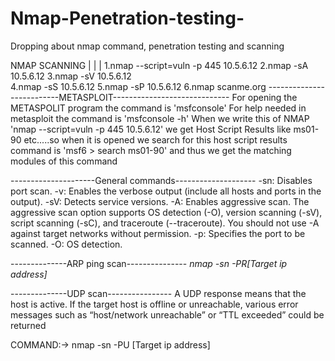 # Nmap-Penetration-testing-
Dropping about nmap command, penetration testing and scanning 

NMAP SCANNING
|
|
|
1.nmap --script=vuln -p 445 10.5.6.12
2.nmap -sA 10.5.6.12
3.nmap -sV 10.5.6.12  
4.nmap -sS 10.5.6.12
5.nmap -sP 10.5.6.12
6.nmap scanme.org
--------------------------METASPLOIT-----------------------------
For opening the METASPOLIT program the command is 'msfconsole' 
For help needed in metasploit the command is 'msfconsole -h'
When we write this of NMAP 'nmap --script=vuln -p 445 10.5.6.12' we get Host Script Results like ms01-90 etc.....so when it is opened we search for this host script results 
command is 'msf6 > search ms01-90' and thus we get the matching modules of this command 

---------------------General commands--------------------
-sn: Disables port scan.
-v: Enables the verbose output (include all hosts and ports in the output).
-sV: Detects service versions.
-A: Enables aggressive scan. The aggressive scan option supports OS detection (-O), version scanning (-sV), script scanning (-sC), and traceroute (--traceroute). You should not use -A against target networks without permission.
-p: Specifies the port to be scanned.
-O: OS detection.


--------------ARP ping scan---------------
*nmap -sn -PR[Target ip address]*


--------------UDP scan----------------
A UDP response means that the host is active. If the target host is offline or unreachable, various error messages such as “host/network unreachable” or “TTL exceeded” could be returned

COMMAND:-> nmap -sn -PU [Target ip address]


























